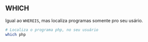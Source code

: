 ## WHICH

Igual ao `WHEREIS`, mas localiza programas somente pro seu usário.

```sh
# Localiza o programa php, no seu usuário
which php
```